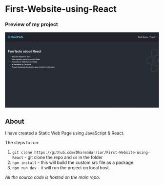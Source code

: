 # First-Website-using-React

### Preview of my project
<p align="center">
  <img src="https://github.com/DharmaWarrior/First-Website-using-React/blob/master/Prototyp.jpg" width="800" />
</p>

## About
I have created a Static Web Page using JavaScript & React.

The steps to run:
1. `git clone https://github.com/DharmaWarrior/First-Website-using-React` - git clone the repo and `cd` in the folder
2. `npm install` - this will build the custom src file as a package 
3. `npm run dev` - it will run the project on local host. 

*All the source code is hosted on the main repo.*

